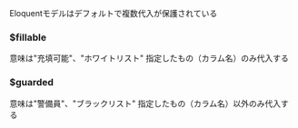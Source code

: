 Eloquentモデルはデフォルトで複数代入が保護されている

### $fillable
意味は"充填可能"、"ホワイトリスト"
指定したもの（カラム名）のみ代入する

### $guarded
意味は"警備員"、"ブラックリスト"
指定したもの（カラム名）以外のみ代入する
